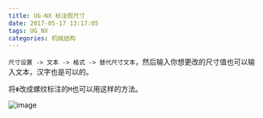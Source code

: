 ```yaml
---
title: UG-NX 标注假尺寸
date: 2017-05-17 13:17:05
tags: UG_NX
categories: 机械结构
---
```



`尺寸设置 -> 文本 -> 格式 -> 替代尺寸文本`，然后输入你想更改的尺寸值也可以输入文本，汉字也是可以的。

<!--more-->

将`Φ`改成螺纹标注的`M`也可以用这样的方法。


![image](http://image.huvjie.com/190216-01_img01.jpg)





